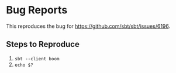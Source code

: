 # Bug Reports

This reproduces the bug for https://github.com/sbt/sbt/issues/6196.

## Steps to Reproduce

1. `sbt --client boom`
1. `echo $?`
